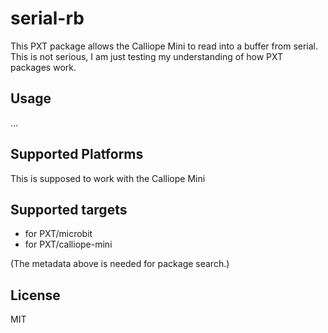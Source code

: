 # serial-rb

This PXT package allows the Calliope Mini to read into a buffer from serial. This is not serious, I am just testing my understanding of how PXT packages work.

## Usage

...

## Supported Platforms

This is supposed to work with the Calliope Mini

## Supported targets

* for PXT/microbit
* for PXT/calliope-mini

(The metadata above is needed for package search.)

## License

MIT
